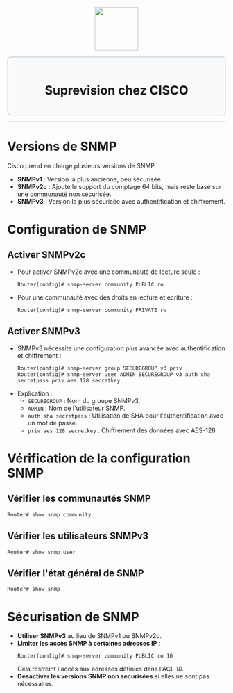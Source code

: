 <div align="center">
  <p align="center">
    <a href="#">
      <img src="https://cdn.iconscout.com/icon/free/png-512/free-cisco-logo-icon-download-in-svg-png-gif-file-formats--anyconnect-brand-logos-pack-icons-1579764.png?f=webp&w=256" height="100px" />
    </a>
  </p>
</div>
<div style="border: 2px solid #d1d5db; padding: 20px; border-radius: 8px; background-color: #f9fafb;">
  <h1 align="center">Suprevision chez CISCO</h1>
</div>

---
# Versions de SNMP
Cisco prend en charge plusieurs versions de SNMP :
- **SNMPv1** : Version la plus ancienne, peu sécurisée.
- **SNMPv2c** : Ajoute le support du comptage 64 bits, mais reste basé sur une communauté non sécurisée.
- **SNMPv3** : Version la plus sécurisée avec authentification et chiffrement.
# Configuration de SNMP
## Activer SNMPv2c
- Pour activer SNMPv2c avec une communauté de lecture seule :
    ```ios
    Router(config)# snmp-server community PUBLIC ro
    ```
- Pour une communauté avec des droits en lecture et écriture :
    ```ios
    Router(config)# snmp-server community PRIVATE rw
    ```
## Activer SNMPv3
- SNMPv3 nécessite une configuration plus avancée avec authentification et chiffrement :
     ```ios
     Router(config)# snmp-server group SECUREGROUP v3 priv
     Router(config)# snmp-server user ADMIN SECUREGROUP v3 auth sha secretpass priv aes 128 secretkey
     ```
- Explication :
    - `SECUREGROUP` : Nom du groupe SNMPv3.
    - `ADMIN` : Nom de l'utilisateur SNMP.
    - `auth sha secretpass` : Utilisation de SHA pour l'authentification avec un mot de passe.
    - `priv aes 128 secretkey` : Chiffrement des données avec AES-128.
# Vérification de la configuration SNMP
## Vérifier les communautés SNMP
```ios
Router# show snmp community
```
## Vérifier les utilisateurs SNMPv3
```ios
Router# show snmp user
```
## Vérifier l'état général de SNMP
```ios
Router# show snmp
```
# Sécurisation de SNMP
- **Utiliser SNMPv3** au lieu de SNMPv1 ou SNMPv2c.
- **Limiter les accès SNMP à certaines adresses IP** :
  ```ios
  Router(config)# snmp-server community PUBLIC ro 10
  ```
  Cela restreint l'accès aux adresses définies dans l'ACL *10*.
- **Désactiver les versions SNMP non sécurisées** si elles ne sont pas nécessaires.


